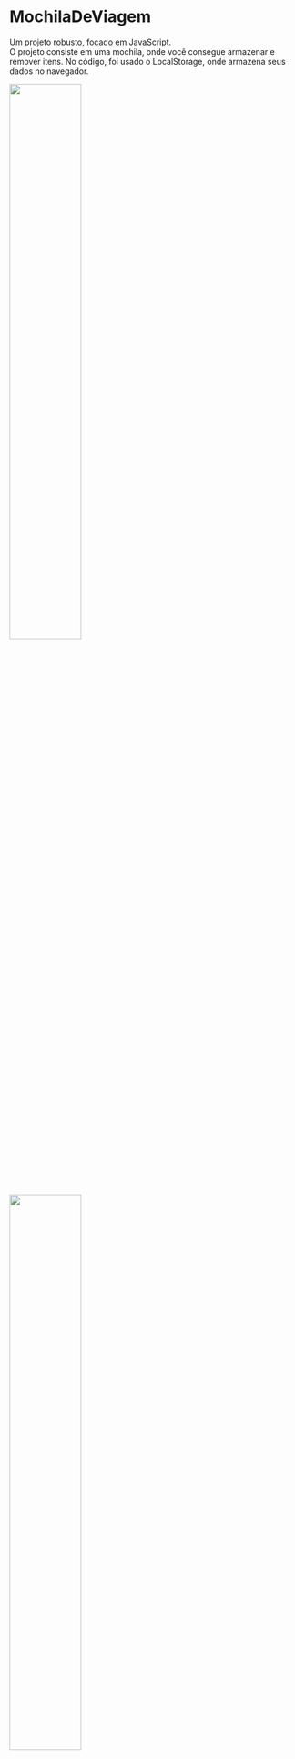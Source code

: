 # MochilaDeViagem
Um projeto robusto, focado em JavaScript. <br>
O projeto consiste em uma mochila, onde você consegue armazenar e remover itens.
No código, foi usado o LocalStorage, onde armazena seus dados no navegador.

<img src="https://github.com/Leonardo-Freitas-JuniorDev/MochilaDeViagem/assets/110792005/52a3d470-620e-43ac-8fad-d1dd68479557" width="50%">
<img src="https://github.com/Leonardo-Freitas-JuniorDev/MochilaDeViagem/assets/110792005/45fd93ee-021f-4951-8523-79f5ad2bba6d" width="50%">

Se você for viajar, pode usar o programa para lembrar das coisas que necessita levar.
